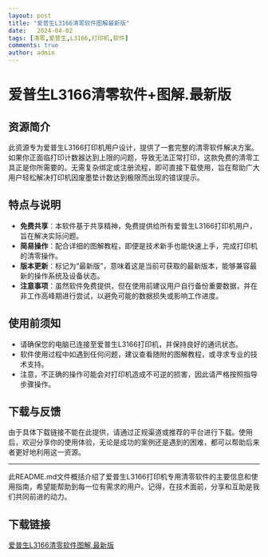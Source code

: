 ```yaml
---
layout: post
title: "爱普生L3166清零软件图解最新版"
date:   2024-04-02
tags: [清零,爱普生,L3166,打印机,软件]
comments: true
author: admin
---
```

# 爱普生L3166清零软件+图解.最新版

## 资源简介

此资源专为爱普生L3166打印机用户设计，提供了一套完整的清零软件解决方案。如果你正面临打印计数器达到上限的问题，导致无法正常打印，这款免费的清零工具正是你所需要的。无需复杂绑定或注册流程，即可直接下载使用，旨在帮助广大用户轻松解决打印机因废墨垫计数达到极限而出现的错误提示。

## 特点与说明

- **免费共享**：本软件基于共享精神，免费提供给所有爱普生L3166打印机用户，旨在解决实际问题。
- **简易操作**：配合详细的图解教程，即便是技术新手也能快速上手，完成打印机的清零操作。
- **版本更新**：标记为“最新版”，意味着这是当前可获取的最新版本，能够兼容最新的操作系统及设备状态。
- **注意事项**：虽然软件免费提供，但在使用前建议用户自行备份重要数据，并在非工作高峰期进行尝试，以避免可能的数据损失或影响工作进度。

## 使用前须知

- 请确保您的电脑已连接至爱普生L3166打印机，并保持良好的通讯状态。
- 软件使用过程中如遇到任何问题，建议查看随附的图解教程，或寻求专业的技术支持。
- 注意，不正确的操作可能会对打印机造成不可逆的损害，因此请严格按照指导步骤操作。

## 下载与反馈

由于具体下载链接不能在此提供，请通过正规渠道或推荐的平台进行下载。使用后，欢迎分享你的使用体验，无论是成功的案例还是遇到的困难，都可以帮助后来者更好地利用这一资源。

---

此README.md文件概括介绍了爱普生L3166打印机专用清零软件的主要信息和使用指南，希望能帮助到每一位有需求的用户。记得，在技术面前，分享和互助是我们共同前进的动力。

## 下载链接

[爱普生L3166清零软件图解.最新版](https://pan.quark.cn/s/68a410c3e024)